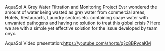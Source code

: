 AquaSol
A Grey Water Filtration and Monitoring Project
Ever wondered the amount of water being wasted as grey water from commercial areas, Hotels, Restaurants, Laundry sectors etc. containing soapy water with unwanted pathogens and having no solution to treat this global crisis ?
Here we are with a simple yet effective solution for the issue developed by team onyx.

AquaSol
Video presentation:https://youtube.com/shorts/qSc8BRycaKM
